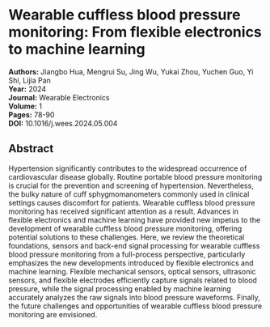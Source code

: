 # Wearable cuffless blood pressure monitoring: From flexible electronics to machine learning

**Authors:** Jiangbo Hua, Mengrui Su, Jing Wu, Yukai Zhou, Yuchen Guo, Yi Shi, Lijia Pan  
**Year:** 2024  
**Journal:** Wearable Electronics  
**Volume:** 1  
**Pages:** 78-90  
**DOI:** 10.1016/j.wees.2024.05.004  

## Abstract
Hypertension significantly contributes to the widespread occurrence of cardiovascular disease globally. Routine portable blood pressure monitoring is crucial for the prevention and screening of hypertension. Nevertheless, the bulky nature of cuff sphygmomanometers commonly used in clinical settings causes discomfort for patients. Wearable cuffless blood pressure monitoring has received significant attention as a result. Advances in flexible electronics and machine learning have provided new impetus to the development of wearable cuffless blood pressure monitoring, offering potential solutions to these challenges. Here, we review the theoretical foundations, sensors and back-end signal processing for wearable cuffless blood pressure monitoring from a full-process perspective, particularly emphasizes the new developments introduced by flexible electronics and machine learning. Flexible mechanical sensors, optical sensors, ultrasonic sensors, and flexible electrodes efficiently capture signals related to blood pressure, while the signal processing enabled by machine learning accurately analyzes the raw signals into blood pressure waveforms. Finally, the future challenges and opportunities of wearable cuffless blood pressure monitoring are envisioned.

